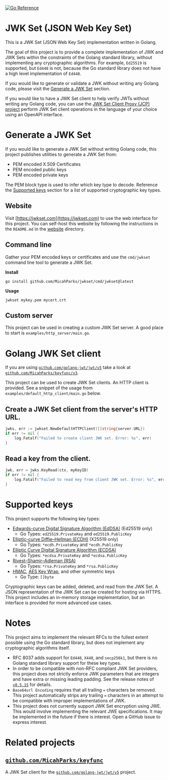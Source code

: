 [![Go Reference](https://pkg.go.dev/badge/github.com/MicahParks/jwkset.svg)](https://pkg.go.dev/github.com/MicahParks/jwkset)

# JWK Set (JSON Web Key Set)

This is a JWK Set (JSON Web Key Set) implementation written in Golang.

The goal of this project is to provide a complete implementation of JWK and JWK Sets within the constraints of the
Golang standard library, without implementing any cryptographic algorithms. For example, `Ed25519` is supported, but
`Ed448` is not, because the Go standard library does not have a high level implementation of `Ed448`.

If you would like to generate or validate a JWK without writing any Golang code, please visit
the [Generate a JWK Set](#generate-a-jwk-set) section.

If you would like to have a JWK Set client to help verify JWTs without writing any Golang code, you can use the
[JWK Set Client Proxy (JCP) project](https://github.com/MicahParks/jcp) perform JWK Set client operations in the
language of your choice using an OpenAPI interface.

# Generate a JWK Set

If you would like to generate a JWK Set without writing Golang code, this project publishes utilities to generate a JWK
Set from:

* PEM encoded X.509 Certificates
* PEM encoded public keys
* PEM encoded private keys

The PEM block type is used to infer which key type to decode. Reference the [Supported keys](#supported-keys) section
for a list of supported cryptographic key types.

## Website

Visit [https://jwkset.com](https://jwkset.com) to use the web interface for this project. You can self-host this website
by following the instructions in the `README.md` in
the [website](https://github.com/MicahParks/jwkset/tree/master/website) directory.

## Command line

Gather your PEM encoded keys or certificates and use the `cmd/jwkset` command line tool to generate a JWK Set.

**Install**

```
go install github.com/MicahParks/jwkset/cmd/jwkset@latest
```

**Usage**

```
jwkset mykey.pem mycert.crt
```

## Custom server

This project can be used in creating a custom JWK Set server. A good place to start is `examples/http_server/main.go`.

# Golang JWK Set client

If you are using [`github.com/golang-jwt/jwt/v5`](https://github.com/golang-jwt/jwt) take a look
at [`github.com/MicahParks/keyfunc/v3`](https://github.com/MicahParks/keyfunc).

This project can be used to create JWK Set clients. An HTTP client is provided. See a snippet of the usage
from `examples/default_http_client/main.go` below.

## Create a JWK Set client from the server's HTTP URL.

```go
jwks, err := jwkset.NewDefaultHTTPClient([]string{server.URL})
if err != nil {
	log.Fatalf("Failed to create client JWK set. Error: %s", err)
}
```

## Read a key from the client.

```go
jwk, err = jwks.KeyRead(ctx, myKeyID)
if err != nil {
	log.Fatalf("Failed to read key from client JWK set. Error: %s", err)
}
```

# Supported keys

This project supports the following key types:

* [Edwards-curve Digital Signature Algorithm (EdDSA)](https://en.wikipedia.org/wiki/EdDSA) (Ed25519 only)
    * Go Types: `ed25519.PrivateKey` and `ed25519.PublicKey`
* [Elliptic-curve Diffie–Hellman (ECDH)](https://en.wikipedia.org/wiki/Elliptic-curve_Diffie%E2%80%93Hellman) (X25519
  only)
    * Go Types: `*ecdh.PrivateKey` and `*ecdh.PublicKey`
* [Elliptic Curve Digital Signature Algorithm (ECDSA)](https://en.wikipedia.org/wiki/Elliptic_Curve_Digital_Signature_Algorithm)
    * Go Types: `*ecdsa.PrivateKey` and `*ecdsa.PublicKey`
* [Rivest–Shamir–Adleman (RSA)](https://en.wikipedia.org/wiki/RSA_(cryptosystem))
    * Go Types: `*rsa.PrivateKey` and `*rsa.PublicKey`
* [HMAC](https://en.wikipedia.org/wiki/HMAC), [AES Key Wrap](https://en.wikipedia.org/wiki/Key_Wrap), and other
  symmetric keys
    * Go Type: `[]byte`

Cryptographic keys can be added, deleted, and read from the JWK Set. A JSON representation of the JWK Set can be created
for hosting via HTTPS. This project includes an in-memory storage implementation, but an interface is provided for more
advanced use cases.

# Notes

This project aims to implement the relevant RFCs to the fullest extent possible using the Go standard library, but does
not implement any cryptographic algorithms itself.

* RFC 8037 adds support for `Ed448`, `X448`, and `secp256k1`, but there is no Golang standard library support for these
  key types.
* In order to be compatible with non-RFC compliant JWK Set providers, this project does not strictly enforce JWK
  parameters that are integers and have extra or missing leading padding. See the release notes
  of [`v0.5.15`](https://github.com/MicahParks/jwkset/releases/tag/v0.5.15) for details.
* `Base64url Encoding` requires that all trailing `=` characters be removed. This project automatically strips any
  trailing `=` characters in an attempt to be compatible with improper implementations of JWK.
* This project does not currently support JWK Set encryption using JWE. This would involve implementing the relevant JWE
  specifications. It may be implemented in the future if there is interest. Open a GitHub issue to express interest.

# Related projects

## [`github.com/MicahParks/keyfunc`](https://github.com/MicahParks/keyfunc)

A JWK Set client for the [`github.com/golang-jwt/jwt/v5`](https://github.com/golang-jwt/jwt) project.
